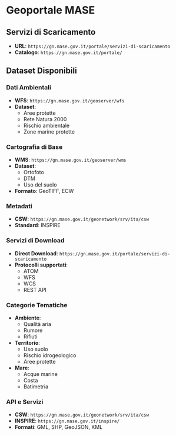 # Geoportale MASE

## Servizi di Scaricamento
- **URL**: `https://gn.mase.gov.it/portale/servizi-di-scaricamento`
- **Catalogo**: `https://gn.mase.gov.it/portale/`

## Dataset Disponibili

### Dati Ambientali
- **WFS**: `https://gn.mase.gov.it/geoserver/wfs`
- **Dataset**:
  - Aree protette
  - Rete Natura 2000
  - Rischio ambientale
  - Zone marine protette

### Cartografia di Base
- **WMS**: `https://gn.mase.gov.it/geoserver/wms`
- **Dataset**:
  - Ortofoto
  - DTM
  - Uso del suolo
- **Formato**: GeoTIFF, ECW

### Metadati
- **CSW**: `https://gn.mase.gov.it/geonetwork/srv/ita/csw`
- **Standard**: INSPIRE

### Servizi di Download
- **Direct Download**: `https://gn.mase.gov.it/portale/servizi-di-scaricamento`
- **Protocolli supportati**:
  - ATOM
  - WFS
  - WCS
  - REST API

### Categorie Tematiche
- **Ambiente**:
  - Qualità aria
  - Rumore
  - Rifiuti
- **Territorio**:
  - Uso suolo
  - Rischio idrogeologico
  - Aree protette
- **Mare**:
  - Acque marine
  - Costa
  - Batimetria

### API e Servizi
- **CSW**: `https://gn.mase.gov.it/geonetwork/srv/ita/csw`
- **INSPIRE**: `https://gn.mase.gov.it/inspire/`
- **Formati**: GML, SHP, GeoJSON, KML
